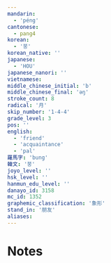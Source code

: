```yaml
---
mandarin:
  - 'péng'
cantonese:
  - pang4
korean:
  - '붕'
korean_native: ''
japanese:
  - 'HOU'
japanese_nanori: ''
vietnamese:
middle_chinese_initial: 'b'
middle_chinese_final: 'ǝŋ'
stroke_count: 8
radical: '月'
skip_number: '1-4-4'
grade_level: 3
pos: ''
english:
  - 'friend'
  - 'acquaintance'
  - 'pal'
羅馬字: 'bung'
韓文: '붕'
joyo_level: ''
hsk_level: ''
hanmun_edu_level: ''
danayo_id: 3158
mc_id: 1352
graphemic_classification: '象形'
stand_in: '朋友'
aliases:
---
```


# Notes
